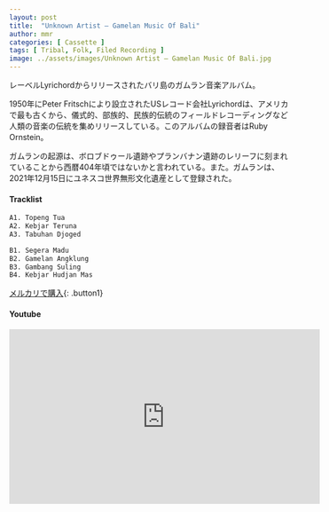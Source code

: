 ```yaml
---
layout: post
title:  "Unknown Artist – Gamelan Music Of Bali"
author: mmr
categories: [ Cassette ]
tags: [ Tribal, Folk, Filed Recording ]
image: ../assets/images/Unknown Artist – Gamelan Music Of Bali.jpg
---
```


レーベルLyrichordからリリースされたバリ島のガムラン音楽アルバム。

1950年にPeter Fritschにより設立されたUSレコード会社Lyrichordは、アメリカで最も古くから、儀式的、部族的、民族的伝統のフィールドレコーディングなど人類の音楽の伝統を集めリリースしている。このアルバムの録音者はRuby Ornstein。

ガムランの起源は、ボロブドゥール遺跡やプランバナン遺跡のレリーフに刻まれていることから西暦404年頃ではないかと言われている。また。ガムランは、2021年12月15日にユネスコ世界無形文化遺産として登録された。

#### Tracklist
```md
A1. Topeng Tua
A2. Kebjar Teruna
A3. Tabuhan Djoged

B1. Segera Madu
B2. Gamelan Angklung
B3. Gambang Suling
B4. Kebjar Hudjan Mas
```

[メルカリで購入](https://jp.mercari.com/item/m34426966313?afid=6142608987){: .button1}

#### Youtube 
<iframe width="560" height="315" src="https://www.youtube.com/embed/0KypKEp5LwU?si=MVkLVEYwPNBN_iR4" title="YouTube video player" frameborder="0" allow="accelerometer; autoplay; clipboard-write; encrypted-media; gyroscope; picture-in-picture; web-share" referrerpolicy="strict-origin-when-cross-origin" allowfullscreen></iframe>